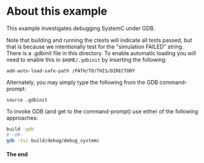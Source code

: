 # About this example

This example investigates debugging SystemC under GDB.

Note that building and running the ctests will indicate all tests passed, but that is because we intentionally test for the "simulation FAILED" string.  There is a .gdbinit file in this directory. To enable automatic loading you will need to enable this in `$HOME/.gdbinit`  by inserting the following:

```gdb
add-auto-load-safe-path /PATH/TO/THIS/DIRECTORY
```

Alternately, you may simply type the following from the GDB command-prompt:

```gdb
source .gdbinit
```

To invoke GDB (and get to the command-prompt) use either of the following approaches:

```bash
build -gdb
# -OR-
gdb -tui build/debug/debug_systemc
```

#### The end
